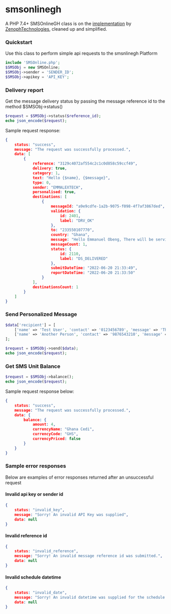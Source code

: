 # smsonlinegh

A PHP 7.4+ SMSOnlineGH class is on the [implementation](https://github.com/ZenophTechnologies/php-sms-api-ghana) by [ZenophTechnologies](https://github.com/ZenophTechnologies), cleaned up and simplified.

### Quickstart
Use this class to perform simple api requests to the smsnlinegh Platform

```php
include 'SMSOnline.php';
$SMSObj = new SMSOnline;
$SMSObj->sender = 'SENDER_ID';
$SMSObj->apikey = 'API_KEY';
```

### Delivery report
Get the message delivery status by passing the message reference id to the method $SMSObj->status()
```php
$request = $SMSObj->status($reference_id);
echo json_encode($request);
```

Sample request response:
```json
{
    status: "success",
    message: "The request was successfully processed.",
    data: [
        {
            reference: "3129c4072af554c2c1c0d858c59ccf49",
            delivery: true,
            category: 1,
            text: "Hello {$name}, {$message}",
            type: 0,
            sender: "EMMALEXTECH",
            personalised: true,
            destinations: [
                {
                    messageId: "a9e9cdfe-1a2b-9075-f098-4f7af3867ded",
                    validation: {
                        id: 2401,
                        label: "DRV_OK"
                    },
                    to: "233550107770",
                    country: "Ghana",
                    message: "Hello Emmanuel Obeng, There will be service tomorrow evening.",
                    messageCount: 1,
                    status: {
                        id: 2110,
                        label: "DS_DELIVERED"
                    },
                    submitDateTime: "2022-06-20 21:33:49",
                    reportDateTime: "2022-06-20 21:33:50"
                }
            ],
            destinationsCount: 1
        }
    ]
}
```

### Send Personalized Message
```php
$data['recipient'] = [
    ['name' => 'Test User', 'contact' => '0123456789', 'message' => 'There will be service tomorrow evening.'],
    ['name' => 'Another Person', 'contact' => '9876543210', 'message' => 'Kindly note that service has been postponed.']
];

$request = $SMSObj->send($data);
echo json_encode($request);
```

### Get SMS Unit Balance
```php
$request = $SMSObj->balance();
echo json_encode($request);
```

Sample request response below:
```json
{
    status: "success",
    message: "The request was successfully processed.",
    data: {
        balance: {
            amount: 4,
            currencyName: "Ghana Cedi",
            currencyCode: "GHS",
            currencyPriced: false
        }
    }
}
```

### Sample error responses
Below are examples of error responses returned after an unsuccessful request<br>

#### Invalid api key or sender id
```json
{
    status: "invalid_key",
    message: "Sorry! An invalid API Key was supplied",
    data: null
}
```

#### Invalid reference id
```json
{
    status: "invalid_reference",
    message: "Sorry! An invalid message reference id was submitted.",
    data: null
}
```

#### Invalid schedule datetime
```json
{
    status: "invalid_date",
    message: "Sorry! An invalid datetime was supplied for the schedule parameter.",
    data: null
}
```